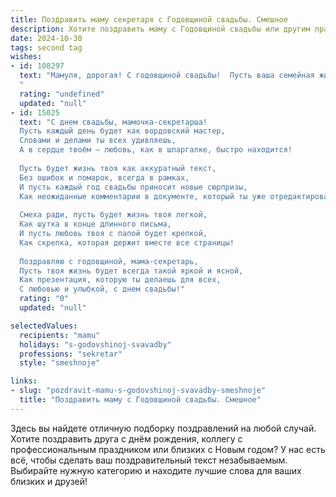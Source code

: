 ```yaml
---
title: Поздравить маму секретаря с Годовщиной свадьбы. Смешное
description: Хотите поздравить маму с Годовщиной свадьбы или другим праздником? Наш ИИ создаст незабываемое поздравление, а вы обязательно выделитесь среди других.  
date: 2024-10-30
tags: second tag
wishes:
- id: 108297
  text: "Мамуля, дорогая! С годовщиной свадьбы!  Пусть ваша семейная жизнь, как и ваша работа секретаря,  всегда будет безупречно организованной,  но при этом  полной неожиданных и приятных сюрпризов (только не таких, как внезапная проверка от начальства!).  Желаю вам ещё много-много лет совместного счастья,  пусть ваша любовь будет крепче, чем самый секретный архив!
  "
  rating: "undefined"
  updated: "null"
- id: 15025
  text: "С днем свадьбы, мамочка-секретарша!
  Пусть каждый день будет как вордовский мастер,
  Словами и делами ты всех удивляешь,
  А в сердце твоём – любовь, как в шпаргалке, быстро находится!
  
  Пусть будет жизнь твоя как аккуратный текст,
  Без ошибок и помарок, всегда в рамках,
  И пусть каждый год свадьбы приносит новые сюрпризы,
  Как неожиданные комментарии в документе, который ты уже отредактировала!
  
  Смеха ради, пусть будет жизнь твоя легкой,
  Как шутка в конце длинного письма,
  И пусть любовь твоя с папой будет крепкой,
  Как скрепка, которая держит вместе все страницы!
  
  Поздравляю с годовщиной, мама-секретарь,
  Пусть твоя жизнь будет всегда такой яркой и ясной,
  Как презентация, которую ты делаешь для всех,
  С любовью и улыбкой, с днем свадьбы!"
  rating: "0"
  updated: "null"

selectedValues:
  recipients: "mamu"
  holidays: "s-godovshinoj-svavadby"
  professions: "sekretar"
  style: "smeshnoje"

links:
- slug: "pozdravit-mamu-s-godovshinoj-svavadby-smeshnoje"
  title: "Поздравить маму с Годовщиной свадьбы. Смешное"
---
```


Здесь вы найдете отличную подборку поздравлений на любой случай. 
Хотите поздравить друга с днём рождения, коллегу с профессиональным праздником или близких с Новым годом? У нас есть всё, чтобы сделать ваш поздравительный текст незабываемым. Выбирайте нужную категорию и находите лучшие слова для ваших близких и друзей!

